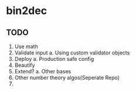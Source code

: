 # bin2dec

## TODO

1. Use math
2. Validate input
    a. Using custom validator objects
3. Deploy
    a. Production safe config
4. Beautify
5. Extend?
    a. Other bases
6. Other number theory algos(Seperate Repo)
7. 
